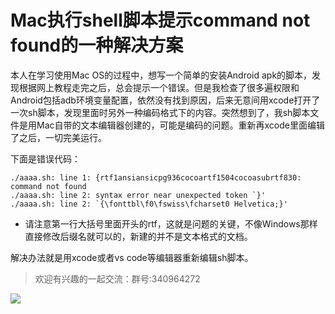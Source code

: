 # Mac执行shell脚本提示command not found的一种解决方案
本人在学习使用Mac OS的过程中，想写一个简单的安装Android apk的脚本，发现根据网上教程走完之后，总会提示一个错误。但是我检查了很多遍权限和Android包括adb环境变量配置，依然没有找到原因，后来无意间用xcode打开了一次sh脚本，发现里面时另外一种编码格式下的内容。突然想到了，我sh脚本文件是用Mac自带的文本编辑器创建的，可能是编码的问题。重新再xcode里面编辑了之后，一切完美运行。

下面是错误代码：


```
./aaaa.sh: line 1: {rtf1ansiansicpg936cocoartf1504cocoasubrtf830: command not found
./aaaa.sh: line 2: syntax error near unexpected token `}'
./aaaa.sh: line 2: `{\fonttbl\f0\fswiss\fcharset0 Helvetica;}'
```

* 请注意第一行大括号里面开头的rtf，这就是问题的关键，不像Windows那样直接修改后缀名就可以的，新建的并不是文本格式的文档。

解决办法就是用xcode或者vs code等编辑器重新编辑sh脚本。

> 欢迎有兴趣的一起交流：群号:340964272

![](/blog/pic/201712120951590031.png)

<script src="/blog/js/bubbly.js"></script>
<script src="/blog/js/article.js"></script>